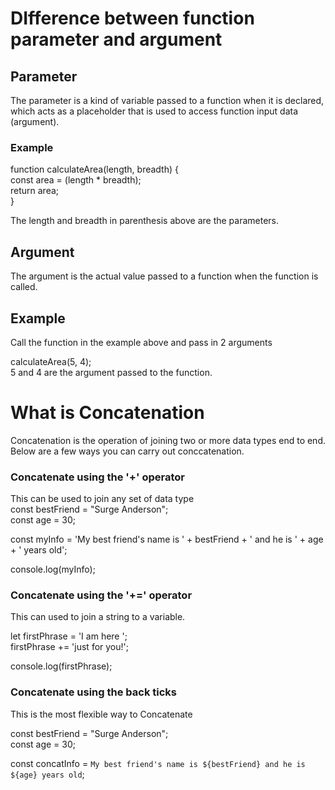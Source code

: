 
# DIfference between function parameter and argument

## **Parameter**  

The parameter is a kind of variable passed to a function when it is declared, which acts as a placeholder that is used to access function input data (argument).

### **Example**

function calculateArea(length, breadth) {  
  const area = (length * breadth);  
  return area;  
}

The length and breadth in parenthesis above are the parameters.

## **Argument**  

The argument is the actual value passed to a function when the function is called.

## **Example**  

Call the function in the example above and pass in 2 arguments  

calculateArea(5, 4);  
5 and 4 are the argument passed to the function.


# **What is Concatenation** 

Concatenation is the operation of joining two or more data types end to end.
Below are a few ways you can carry out conccatenation.

### **Concatenate using the '+' operator**  

This can be used to join any set of data type  
const bestFriend = "Surge Anderson";  
const age = 30;  

const myInfo = 'My best friend\'s name is ' + bestFriend + ' and he is ' + age + ' years old';

console.log(myInfo);  

### **Concatenate using the '+=' operator**  

This can used to join a string to a variable.

let firstPhrase = 'I am here ';  
firstPhrase += 'just for you!';  

console.log(firstPhrase);  

### **Concatenate using the back ticks ` `**  

This is the most flexible way to Concatenate  

const bestFriend = "Surge Anderson";  
const age = 30;  

const concatInfo = `My best friend's name is ${bestFriend} and he is ${age} years old`;
